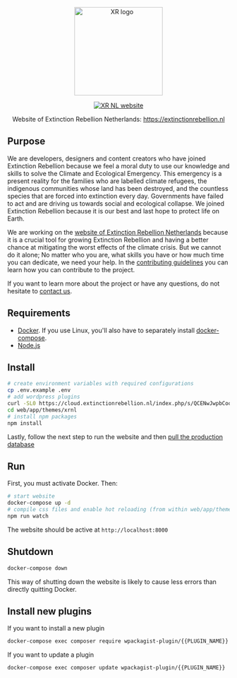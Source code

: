 <p align="center"><a href="https://extinctionrebellion.nl/" target="_blank"><img
width="200"
src="https://user-images.githubusercontent.com/15846595/83038003-c6157b80-a03c-11ea-9605-325b4990e7bd.png"
alt="XR logo"></a></p> <p align="center"><a
href="https://extinctionrebellion.nl/" target="_blank"><img
src="https://img.shields.io/badge/rebel-for%20life-success" alt="XR NL
website"></a></p> <p align="center">Website of Extinction Rebellion Netherlands:
<a href="https://extinctionrebellion.nl/"
target="_blank">https://extinctionrebellion.nl</a></p> 

## Purpose

We are developers, designers and content creators who have joined Extinction
Rebellion because we feel a moral duty to use our knowledge and skills to solve
the Climate and Ecological Emergency. This emergency is a present reality for
the families who are labelled climate refugees, the indigenous communities whose
land has been destroyed, and the countless species that are forced into
extinction every day. Governments have failed to act and are driving us towards
social and ecological collapse. We joined Extinction Rebellion because it is our
best and last hope to protect life on Earth.

We are working on the [website of Extinction Rebellion
Netherlands](https://extinctionrebellion.nl) because it is a crucial tool for
growing Extinction Rebellion and having a better chance at mitigating the worst
effects of the climate crisis. But we cannot do it alone; No matter who you are,
what skills you have or how much time you can dedicate, we need your help. In
the [contributing guidelines](/CONTRIBUTING.md) you can learn how you can
contribute to the project.

If you want to learn more about the project or have any questions, do not
hesitate to [contact us](/SUPPORT.md). 

## Requirements

- [Docker](https://www.docker.com/products/docker-desktop). If you use Linux,
  you'll also have to separately install
  [docker-compose](https://linuxhandbook.com/docker-compose-ubuntu/).
- [Node.js](https://nodejs.org/en/)

## Install

```sh
# create environment variables with required configurations
cp .env.example .env
# add wordpress plugins
curl -SL0 https://cloud.extinctionrebellion.nl/index.php/s/QCENwJwpbCoqoNB/download -o plugins.tar.gz && tar -xvf plugins.tar.gz -C web/app/plugins/ && rm plugins.tar.gz
cd web/app/themes/xrnl
# install npm packages
npm install
```

Lastly, follow the next step to run the website and then [pull the production
database](/docs/sync-production-data.md)

## Run

First, you must activate Docker. Then:

```sh
# start website
docker-compose up -d
# compile css files and enable hot reloading (from within web/app/themes/xrnl)
npm run watch 
```

The website should be active at `http://localhost:8000`

## Shutdown

```sh
docker-compose down
```

This way of shutting down the website is likely to cause less errors than
directly quitting Docker. 

## Install new plugins

If you want to install a new plugin
```sh
docker-compose exec composer require wpackagist-plugin/{{PLUGIN_NAME}}
```

If you want to update a plugin
```sh
docker-compose exec composer update wpackagist-plugin/{{PLUGIN_NAME}}
```

